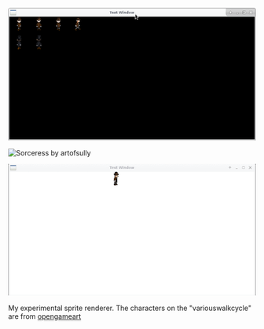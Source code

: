 ![](https://github.com/izz-j/mariko/raw/master/sprites-preview.png)

![Sorceress by artofsully](https://github.com/izz-j/mariko/raw/master/sprites/sample_sorceress.gif)

![](https://github.com/izz-j/mariko/raw/master/sample-anim.gif)

My experimental sprite renderer.
The characters on the "variouswalkcycle" are from [opengameart](https://opengameart.org/)
